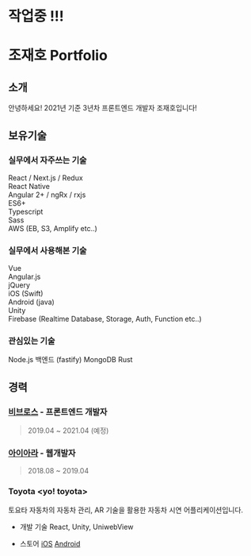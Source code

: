 # 작업중 !!!

# 조재호 Portfolio
## 소개
안녕하세요!
2021년 기준 3년차 프론트엔드 개발자 조재호입니다!

## 보유기술 
### 실무에서 자주쓰는 기술
React / Next.js / Redux  
React Native  
Angular 2+ / ngRx / rxjs  
ES6+  
Typescript  
Sass  
AWS (EB, S3, Amplify etc..)  

### 실무에서 사용해본 기술
Vue  
Angular.js  
jQuery  
iOS (Swift)  
Android (java)  
Unity  
Firebase (Realtime Database, Storage, Auth, Function etc..)  

### 관심있는 기술
Node.js 백엔드 (fastify)
MongoDB
Rust

## 경력

### **[비브로스](https://bbros.co.kr)** - 프론트엔드 개발자
> 2019.04 ~ 2021.04 (예정)

### **[아이아라](https://aiaracorp.com/)** - 웹개발자
> 2018.08 ~ 2019.04

### Toyota <yo! toyota>
 토요타 자동차의 자동차 관리, AR 기술을 활용한 자동차 시연 어플리케이션입니다.

- 개발 기술
React, Unity, UniwebView

- 스토어
[iOS](https://apps.apple.com/kr/app/yo-toyota/id1456577899)
[Android](https://play.google.com/store/apps/details?id=com.yo.toyota&hl=ko&gl=US)

